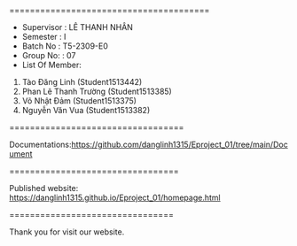 =======================================
+ Supervisor : LÊ THANH NHÂN
+ Semester : I
+ Batch No : T5-2309-E0
+ Group No: : 07
+ List Of Member:
1. Tào Đăng Linh (Student1513442)
2. Phan Lê Thanh Trường (Student1513385)
3. Võ Nhật Đảm (Student1513375)
4. Nguyễn Văn Vua (Student1513382)
   
==================================

Documentations:https://github.com/danglinh1315/Eproject_01/tree/main/Document

=================================

Published website: https://danglinh1315.github.io/Eproject_01/homepage.html

================================

Thank you for visit our website.
